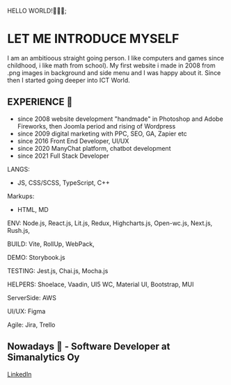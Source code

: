 HELLO WORLD!:wave::wave::wave:;

# LET ME INTRODUCE MYSELF

I am an ambitioous straight going person. I like computers and games since childhood, i like math from school). My first website i made in 2008 from .png images in background and side menu and I was happy about it. Since then I started going deeper into ICT World.

## EXPERIENCE :monocle_face:

- since 2008 website development "handmade" in Photoshop and Adobe Fireworks, then Joomla period and rising of Wordpress
- since 2009 digital marketing with PPC, SEO, GA, Zapier etc
- since 2016 Front End Developer, UI/UX
- since 2020 ManyChat platform, chatbot development
- since 2021 Full Stack Developer

LANGS:

- JS, CSS/SCSS, TypeScript, C++

Markups:

- HTML, MD

ENV: Node.js, React.js, Lit.js, Redux, Highcharts.js, Open-wc.js, Next.js, Rush.js, 

BUILD: Vite, RollUp, WebPack,

DEMO: Storybook.js

TESTING: Jest.js, Chai.js, Mocha.js

HELPERS: Shoelace, Vaadin, UI5 WC, Material UI, Bootstrap, MUI

ServerSide: AWS

UI/UX: Figma

Agile: Jira, Trello


## Nowadays :see_no_evil: - Software Developer at Simanalytics Oy

[LinkedIn](www.linkedin.com/in/jualiasha)

